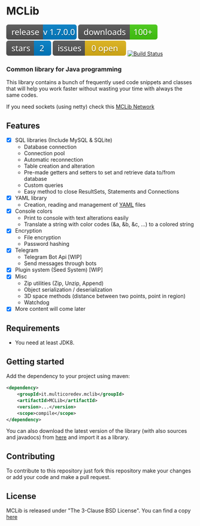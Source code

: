 # MCLib
[![GitHub version](https://github.com/MultiCoreNetwork/MCLib/blob/master/resources/release.svg)](https://search.maven.org/search?q=mclib)
[![GitHub download](https://github.com/MultiCoreNetwork/MCLib/blob/master/resources/downloads.svg)](https://search.maven.org/search?q=mclib)
[![GitHub stars](https://github.com/MultiCoreNetwork/MCLib/blob/master/resources/stars.svg)](https://github.com/MultiCoreNetwork/MCLib)
[![GitHub issues](https://github.com/MultiCoreNetwork/MCLib/blob/master/resources/issues.svg)](https://github.com/MultiCoreNetwork/MCLib/issues)
[![Build Status](https://multicoredev.it/buildStatus/icon?job=MCLib)](https://multicoredev.it/job/MCLib/)

### Common library for Java programming
This library contains a bunch of frequently used code snippets and classes that will
help you work faster without wasting your time with always the same codes.

If you need sockets (using netty) check this [MCLib Network](https://github.com/MultiCoreNetwork/MCLib-network)

## Features
- [x] SQL libraries (Include MySQL & SQLite)
    - Database connection
    - Connection pool
    - Automatic reconnection
    - Table creation and alteration
    - Pre-made getters and setters to set and retrieve data to/from database
    - Custom queries
    - Easy method to close ResultSets, Statements and Connections
- [x] YAML library
    - Creation, reading and management of [YAML](https://yaml.org/) files
- [x] Console colors
    - Print to console with text alterations easily
    - Translate a string with color codes (&a, &b, &c, ...) to a colored string
- [x] Encryption
    - File encryption
    - Password hashing
- [x] Telegram
    - Telegram Bot Api [WIP]
    - Send messages through bots
- [x] Plugin system (Seed System) [WIP]
- [x] Misc
    - Zip utilities (Zip, Unzip, Append)
    - Object serialization / deserialization
    - 3D space methods (distance between two points, point in region)
    - Watchdog
- [x] More content will come later

## Requirements
- You need at least JDK8.

## Getting started
Add the dependency to your project using maven:
```xml
<dependency>
    <groupId>it.multicoredev.mclib</groupId>
    <artifactId>MCLib</artifactId>
    <version>...</version>
    <scope>compile</scope>
</dependency>
```
You can also download the latest version of the library (with also sources and javadocs) from [here](https://multicoredev.it/job/MCLib/) and import it as a library.

## Contributing
To contribute to this repository just fork this repository make your changes or add your code and make a pull request.

## License
MCLib is released under "The 3-Clause BSD License". You can find a copy [here](https://github.com/MultiCoreNetwork/MCLib/blob/master/LICENSE)
